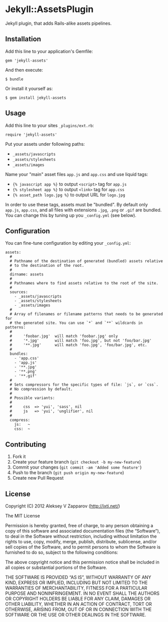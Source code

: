 # Jekyll::AssetsPlugin

Jekyll plugin, that adds Rails-alike assets pipelines.


## Installation

Add this line to your application's Gemfile:

    gem 'jekyll-assets'

And then execute:

    $ bundle

Or install it yourself as:

    $ gem install jekyll-assets


## Usage

Add this line to your sites `_plugins/ext.rb`:

    require 'jekyll-assets'

Put your assets under following paths:

- `_assets/javascripts`
- `_assets/stylesheets`
- `_assets/images`

Name your "main" asset files `app.js` and `app.css` and use liquid tags:

- `{% javascript app %}` to output `<script>` tag for `app.js`
- `{% stylesheet app %}` to output `<link>` tag for `app.css`
- `{% asset_path logo.jpg %}` to output URL for `logo.jpg`

In order to use these tags, assets must be "bundled". By default only `app.js`,
`app.css`, and all files with extensions `.jpg`, `.png` or `.gif` are bundled.
You can change this by tuning up you `_config.yml` (see below).


## Configuration

You can fine-tune configuration by editing your `_config.yml`:

    assets:
      #
      # Pathname of the destination of generated (bundled) assets relative
      # to the destination of the root.
      #
      dirname: assets
      #
      # Pathnames where to find assets relative to the root of the site.
      #
      sources:
        - _assets/javascripts
        - _assets/stylesheets
        - _assets/images
      #
      # Array of filenames or filename patterns that needs to be generated for
      # the generated site. You can use `*` and `**` wildcards in patterns:
      #
      #     'foobar.jpg'  will match 'foobar.jpg' only
      #     '*.jpg'       will match 'foo.jpg', but not 'foo/bar.jpg'
      #     '**.jpg'      will match 'foo.jpg', 'foo/bar.jpg', etc.
      #
      bundles:
        - 'app.css'
        - 'app.js'
        - '**.jpg'
        - '**.png'
        - '**.gif'
      #
      # Sets compressors for the specific types of file: `js`, or `css`.
      # No compression by default.
      #
      # Possible variants:
      #
      #     css  => 'yui', 'sass', nil
      #     js   => 'yui', 'unglifier', nil
      #
      compress:
        js:   ~
        css:  ~


## Contributing

1. Fork it
2. Create your feature branch (`git checkout -b my-new-feature`)
3. Commit your changes (`git commit -am 'Added some feature'`)
4. Push to the branch (`git push origin my-new-feature`)
5. Create new Pull Request


## License

Copyright (C) 2012 Aleksey V Zapparov (http://ixti.net/)

The MIT License

Permission is hereby granted, free of charge, to any person obtaining a copy of
this software and associated documentation files (the “Software”), to deal in
the Software without restriction, including without limitation the rights to
use, copy, modify, merge, publish, distribute, sublicense, and/or sell copies
of the Software, and to permit persons to whom the Software is furnished to do
so, subject to the following conditions:

The above copyright notice and this permission notice shall be included in all
copies or substantial portions of the Software.

THE SOFTWARE IS PROVIDED “AS IS”, WITHOUT WARRANTY OF ANY KIND, EXPRESS OR
IMPLIED, INCLUDING BUT NOT LIMITED TO THE WARRANTIES OF MERCHANTABILITY,
FITNESS FOR A PARTICULAR PURPOSE AND NONINFRINGEMENT. IN NO EVENT SHALL THE
AUTHORS OR COPYRIGHT HOLDERS BE LIABLE FOR ANY CLAIM, DAMAGES OR OTHER
LIABILITY, WHETHER IN AN ACTION OF CONTRACT, TORT OR OTHERWISE, ARISING FROM,
OUT OF OR IN CONNECTION WITH THE SOFTWARE OR THE USE OR OTHER DEALINGS IN THE
SOFTWARE.
